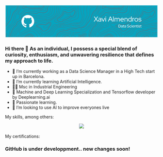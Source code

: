 

<!--
**AlmendrosCarmona/AlmendrosCarmona** is a ✨ _special_ ✨ repository because its `README.md` (this file) appears on your GitHub profile.

Here are some ideas to get you started:

- 🔭 I’m currently working on ...
- 🌱 I’m currently learning ...
- 👯 I’m looking to collaborate on ...
- 🤔 I’m looking for help with ...
- 💬 Ask me about ...
- 📫 How to reach me: ...
- 😄 Pronouns: ...
- ⚡ Fun fact: ...
-->

![plot](./header_github.png)

### Hi there 👋 As an individual, I possess a special blend of curiosity, enthusiasm, and unwavering resilience that defines my approach to life.

- 🔭 I’m currently working as a Data Science Manager in a High Tech start up in Barcelona. 
- 🌱 I’m currently learning Artificial Intelligence.
- 👨‍🎓 Msc in Industrial Engineering
- 🌟 Machine and Deep Learning Specialization and Tensorflow developer by Deeplearning.ai
- 🧠 Passionate learning.
- 👯 I’m looking to use AI to improve everyones live


My skills, among others: 

<p align="center">
  <a href="https://skillicons.dev">
    <img src="https://skillicons.dev/icons?i=aws,azure,docker,gcp,grafana,linux,matlab,mongodb,mysql,opencv,postgres,pytorch,sklearn,tensorflow,sqlite,qt,raspberrypi,arduino,linux,py,r,ros&perline=11" />
  </a>
</p>

My certifications: 



### GitHub is under developpment.. new changes soon! 
